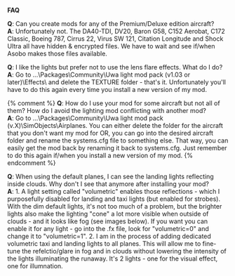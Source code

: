 
**FAQ**

**Q**: Can you create mods for any of the Premium/Deluxe edition aircraft?<br>
**A**: Unfortunately not. The DA40-TDI, DV20, Baron G58, C152 Aerobat, C172 Classic, Boeing 787, Cirrus 22, Virus SW 121, Citation Longitude and Shock Ultra all have hidden & encrypted files. We have to wait and see if/when Asobo makes those files available.  

**Q**: I like the lights but prefer not to use the lens flare effects. What do I do?<br>
**A**: Go to ...\Packages\Community\Uwa light mod pack (v1.03 or later)\Effects\ and delete the TEXTURE folder - that's it. Unfortunately you'll have to do this again every time you install a new version of my mod.  

{% comment %}
**Q**: How do I use your mod for some aircraft but not all of them? How do I avoid the lighting mod conflicting with another mod?<br>
**A**: Go to ...\Packages\Community\Uwa light mod pack (v.X)\SimObjects\Airplanes. You can either delete the folder for the aircraft that you don't want my mod for OR, you can go into the desired aircraft folder and rename the systems.cfg file to something else. That way, you can easily get the mod back by renaming it back to systems.cfg. Just remember to do this again if/when you install a new version of my mod.
{% endcomment %}

**Q**: When using the default planes, I can see the landing lights reflecting inside clouds. Why don't I see that anymore after installing your mod?  
**A**: 
      1. A light setting called "volumetric" enables those reflections - which I purposefully disabled for landing and taxi lights (but enabled for strobes). With the dim default lights, it's not too much of a problem, but the brighter lights also make the lighting "cone" a lot more visible when outside of clouds - and it looks like fog (see images below). If you want you can enable it for any light - go into the .fx file, look for "volumetric=0" and change it to "volumetric=1".
      2. I am in the process of adding dedicated volumetric taxi and landing lights to all planes. This will allow me to fine-tune the refelctio/glare in fog and in clouds without lowering the intensity of the lights illuminating the runaway. It's 2 lights - one for the visual effect, one for illumnation.
   
